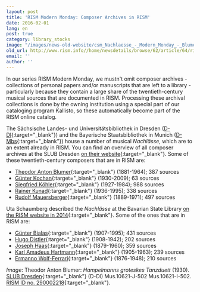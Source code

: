 ```yaml
---
layout: post
title: 'RISM Modern Monday: Composer Archives in RISM'
date: 2016-02-01
lang: en
post: true
category: library_stocks
image: "/images/news-old-website/csm_Nachlaesse_-_Modern_Monday_-_Blumer_-_Hampelmann_37e02c2860.jpg"
old_url: http://www.rism.info//home/newsdetails/browse/62/article/64/rism-modern-monday-composer-archives-in-rism.html
email: ''
author: ''
---
```


In our series RISM Modern Monday, we mustn't omit composer archives - collections of personal papers and/or manuscripts that are left to a library - particularly because they contain a large share of the twentieth-century musical sources that are documented in RISM. Processing these archival collections is done by the owning institution using a special part of our cataloging program Kallisto, so these automatically become part of the RISM online catalog.

The Sächsische Landes- und Universitätsbibliothek in Dresden ([D-Dl](https://opac.rism.info/metaopac/search?View=rism&siglum=D-Dl){:target="_blank"}) and the Bayerische Staatsbibliothek in Munich ([D-Mbs](https://opac.rism.info/metaopac/search?View=rism&siglum=D-Mbs){:target="_blank"}) house a number of musical _Nachlässe_, which are to an extent already in RISM. You can find an overview of all composer archives at the SLUB Dresden [on their website](http://www.slub-dresden.de/sammlungen/musik/musikhandschriften-und-alte-drucke/musiknachlaesse/uebersicht-musiknachlaesse/){:target="_blank"}. Some of these twentieth-century composers that are in RISM are:

- [Theodor Anton Blumer](https://opac.rism.info/metaopac/search?View=rism&author=135104661){:target="_blank"} (1881-1964); 387 sources
- [Günter Kochan](https://opac.rism.info/metaopac/search?View=rism&author=310120209){:target="_blank"} (1930-2009); 63 sources
- [Siegfried Köhler](https://opac.rism.info/metaopac/search?View=rism&author=132448467){:target="_blank"} (1927-1984); 988 sources
- [Rainer Kunad](https://opac.rism.info/metaopac/search?View=rism&author=139139834){:target="_blank"} (1936-1995); 338 sources
- [Rudolf Mauersberger](https://opac.rism.info/metaopac/search?View=rism&author=13445829X){:target="_blank"} (1889-1971); 497 sources

Uta Schaumberg described the _Nachlässe_ at the Bavarian State Library [on the RISM website in 2014](http://www.rism.info/en/home/newsdetails/article/2/music-archives-at-the-bavarian-state-libary.html){:target="_blank"}. Some of the ones that are in RISM are:

- [Günter Bialas](https://opac.rism.info/metaopac/search?View=rism&author=310018846){:target="_blank"} (1907-1995); 431 sources
- [Hugo Distler](https://opac.rism.info/metaopac/search?View=rism&author=118679848){:target="_blank"} (1908-1942); 202 sources
- [Joseph Haas](https://opac.rism.info/metaopac/search?View=rism&author=134394372){:target="_blank"} (1879-1960); 359 sources
- [Karl Amadeus Hartmann](https://opac.rism.info/metaopac/search?View=rism&author=118546309){:target="_blank"} (1905-1963); 239 sources
- [Ermanno Wolf-Ferrari](https://opac.rism.info/metaopac/search?View=rism&author=118634879){:target="_blank"} (1876-1948); 210 sources

_Image_: Theodor Anton Blumer: _Hampelmanns groteskes Tanzduett_ (1930). [SLUB Dresden](http://www.slub-dresden.de/sammlungen/musik/musikhandschriften-und-alte-drucke/musiknachlaesse/theodor-blumer/){:target="_blank"} (D-Dl) Mus.10621-J-502 Mus.10621-I-502. [RISM ID no. 290002218](https://opac.rism.info/search?id=290002218){:target="_blank"}.

